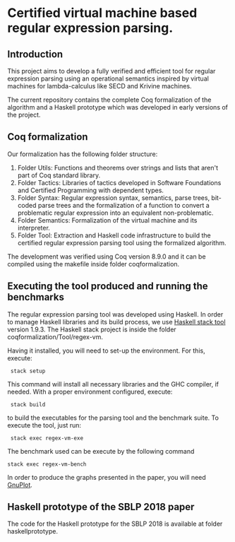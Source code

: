 Certified virtual machine based regular expression parsing.
==================

Introduction
--------


This project aims to develop a fully verified and efficient tool for regular expression parsing 
using an operational semantics inspired by virtual machines for lambda-calculus like SECD and Krivine 
machines.

The current repository contains the complete Coq formalization of the algorithm and a Haskell prototype
which was developed in early versions of the project. 

Coq formalization 
---------------------

Our formalization has the following folder structure:

1. Folder Utils: Functions and theorems over strings and lists that aren't part of Coq standard library.
2. Folder Tactics: Libraries of tactics developed in Software Foundations and Certified Programming with 
                   dependent types.
3. Folder Syntax: Regular expression syntax, semantics, parse trees, bit-coded parse trees and the 
                  formalization of a function to convert a problematic regular expression into an 
                  equivalent non-problematic.
4. Folder Semantics: Formalization of the virtual machine and its interpreter.
5. Folder Tool: Extraction and Haskell code infrastructure to build the certified regular expression 
                parsing tool using the formalized algorithm.
                
The development was verified using Coq version 8.9.0 and it can be compiled using the makefile inside folder 
coqformalization.


Executing the tool produced and running the benchmarks
-------------

The regular expression parsing tool was developed using Haskell. In order to manage Haskell libraries and its 
build process, we use [Haskell stack tool](https://docs.haskellstack.org/en/stable/README/) version 1.9.3. 
The Haskell stack project is inside the folder coqformalization/Tool/regex-vm. 
             
Having it installed, you will need to set-up the environment. For this, execute:

     stack setup

This command will install all necessary libraries and the GHC compiler, if needed.
With a proper environment configured, execute:

     stack build

to build the executables for the parsing tool and the benchmark suite. To execute the tool, just run:

     stack exec regex-vm-exe

The benchmark used can be execute by the following command 

    stack exec regex-vm-bench
    
In order to produce the graphs presented in the paper, you will need [GnuPlot](http://www.gnuplot.info).


Haskell prototype of the SBLP 2018 paper
---------------------------------------

The code for the Haskell prototype for the SBLP 2018 is available at folder 
haskellprototype.
